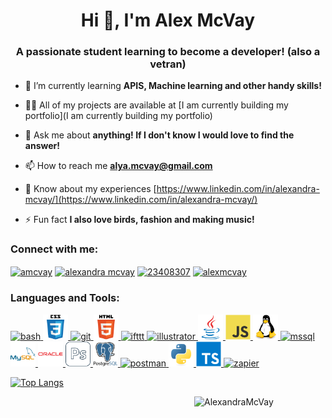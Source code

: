 <h1 align="center">Hi 👋, I'm Alex McVay</h1>
<h3 align="center">A passionate student learning to become a developer! (also a vetran)</h3>

<!-- TODO: un comment this when you get something <p align="left"> <a href="https://github.com/ryo-ma/github-profile-trophy"><img src="https://github-profile-trophy.vercel.app/?username=alexmcvay" alt="alexmcvay" /></a> </p> -->

- 🌱 I’m currently learning **APIS, Machine learning and other handy skills!**

- 👨‍💻 All of my projects are available at [I am currently building my portfolio](I am currently building my portfolio)

- 💬 Ask me about **anything! If I don't know I would love to find the answer!**

- 📫 How to reach me **alya.mcvay@gmail.com**

- 📄 Know about my experiences [https://www.linkedin.com/in/alexandra-mcvay/](https://www.linkedin.com/in/alexandra-mcvay/)

- ⚡ Fun fact **I also love birds, fashion and making music!** 

<h3 align="left">Connect with me:</h3>
<p align="left">
<a href="https://codepen.io/amcvay" target="blank"><img align="center" src="https://raw.githubusercontent.com/rahuldkjain/github-profile-readme-generator/master/src/images/icons/Social/codepen.svg" alt="amcvay" height="30" width="40" /></a>
<a href="https://linkedin.com/in/alexandra mcvay" target="blank"><img align="center" src="https://raw.githubusercontent.com/rahuldkjain/github-profile-readme-generator/master/src/images/icons/Social/linked-in-alt.svg" alt="alexandra mcvay" height="30" width="40" /></a>
<a href="https://stackoverflow.com/users/23408307" target="blank"><img align="center" src="https://raw.githubusercontent.com/rahuldkjain/github-profile-readme-generator/master/src/images/icons/Social/stack-overflow.svg" alt="23408307" height="30" width="40" /></a>
<a href="https://www.hackerrank.com/alexmcvay" target="blank"><img align="center" src="https://raw.githubusercontent.com/rahuldkjain/github-profile-readme-generator/master/src/images/icons/Social/hackerrank.svg" alt="alexmcvay" height="30" width="40" /></a>
</p>

<h3 align="left">Languages and Tools:</h3>
<p align="left"> <a href="https://www.gnu.org/software/bash/" target="_blank" rel="noreferrer"> <img src="https://www.vectorlogo.zone/logos/gnu_bash/gnu_bash-icon.svg" alt="bash" width="40" height="40"/> </a> <a href="https://www.w3schools.com/css/" target="_blank" rel="noreferrer"> <img src="https://raw.githubusercontent.com/devicons/devicon/master/icons/css3/css3-original-wordmark.svg" alt="css3" width="40" height="40"/> </a> <a href="https://git-scm.com/" target="_blank" rel="noreferrer"> <img src="https://www.vectorlogo.zone/logos/git-scm/git-scm-icon.svg" alt="git" width="40" height="40"/> </a> <a href="https://www.w3.org/html/" target="_blank" rel="noreferrer"> <img src="https://raw.githubusercontent.com/devicons/devicon/master/icons/html5/html5-original-wordmark.svg" alt="html5" width="40" height="40"/> </a> <a href="https://ifttt.com/" target="_blank" rel="noreferrer"> <img src="https://www.vectorlogo.zone/logos/ifttt/ifttt-ar21.svg" alt="ifttt" width="40" height="40"/> </a> <a href="https://www.adobe.com/in/products/illustrator.html" target="_blank" rel="noreferrer"> <img src="https://www.vectorlogo.zone/logos/adobe_illustrator/adobe_illustrator-icon.svg" alt="illustrator" width="40" height="40"/> </a> <a href="https://www.java.com" target="_blank" rel="noreferrer"> <img src="https://raw.githubusercontent.com/devicons/devicon/master/icons/java/java-original.svg" alt="java" width="40" height="40"/> </a> <a href="https://developer.mozilla.org/en-US/docs/Web/JavaScript" target="_blank" rel="noreferrer"> <img src="https://raw.githubusercontent.com/devicons/devicon/master/icons/javascript/javascript-original.svg" alt="javascript" width="40" height="40"/> </a> <a href="https://www.linux.org/" target="_blank" rel="noreferrer"> <img src="https://raw.githubusercontent.com/devicons/devicon/master/icons/linux/linux-original.svg" alt="linux" width="40" height="40"/> </a> <a href="https://www.microsoft.com/en-us/sql-server" target="_blank" rel="noreferrer"> <img src="https://www.svgrepo.com/show/303229/microsoft-sql-server-logo.svg" alt="mssql" width="40" height="40"/> </a> <a href="https://www.mysql.com/" target="_blank" rel="noreferrer"> <img src="https://raw.githubusercontent.com/devicons/devicon/master/icons/mysql/mysql-original-wordmark.svg" alt="mysql" width="40" height="40"/> </a> <a href="https://www.oracle.com/" target="_blank" rel="noreferrer"> <img src="https://raw.githubusercontent.com/devicons/devicon/master/icons/oracle/oracle-original.svg" alt="oracle" width="40" height="40"/> </a> <a href="https://www.photoshop.com/en" target="_blank" rel="noreferrer"> <img src="https://raw.githubusercontent.com/devicons/devicon/master/icons/photoshop/photoshop-line.svg" alt="photoshop" width="40" height="40"/> </a> <a href="https://www.postgresql.org" target="_blank" rel="noreferrer"> <img src="https://raw.githubusercontent.com/devicons/devicon/master/icons/postgresql/postgresql-original-wordmark.svg" alt="postgresql" width="40" height="40"/> </a> <a href="https://postman.com" target="_blank" rel="noreferrer"> <img src="https://www.vectorlogo.zone/logos/getpostman/getpostman-icon.svg" alt="postman" width="40" height="40"/> </a> <a href="https://www.python.org" target="_blank" rel="noreferrer"> <img src="https://raw.githubusercontent.com/devicons/devicon/master/icons/python/python-original.svg" alt="python" width="40" height="40"/> </a> <a href="https://www.typescriptlang.org/" target="_blank" rel="noreferrer"> <img src="https://raw.githubusercontent.com/devicons/devicon/master/icons/typescript/typescript-original.svg" alt="typescript" width="40" height="40"/> </a> <a href="https://zapier.com" target="_blank" rel="noreferrer"> <img src="https://www.vectorlogo.zone/logos/zapier/zapier-icon.svg" alt="zapier" width="40" height="40"/> </a> </p>

<!-- <h3 align="left">Stats:</h3>
Note: This doesn't reflect all of my work.As these statistics are only based on my work on GitHub -->

[![Top Langs](https://github-readme-stats.vercel.app/api/top-langs/?username=alexmcvay&size_weight=1&count_weight=0&langs_count=20&layout=donut-vertical)](https://github.com/alexmcvay/github-readme-stats)


<!-- [metrics]("github-metrics.svg) -->

<!-- <p><img align="left" src="https://github-readme-stats.vercel.app/api/top-langs?username=alexmcvay&show_icons=true&locale=en&layout=compact" alt="alexmcvay" /></p> -->

<!--
<p>&nbsp;<img align="center" src="https://github-readme-stats.vercel.app/api?username=alexmcvay&show_icons=true&locale=en&hide_rank=true" alt="alexmcvay" /></p> --> 

 


 <!--
I have accepted 1,057 completions in 7 different coding languages using Codeium from www.codeium.com!

![image](https://github.com/AlexMcVay/AlexMcVay/assets/72508887/6106144a-e811-4612-a316-ee8ad30c4d11)
-->
<p><a href="https://www.buymeacoffee.com/AlexandraMcVay"> <img align="right" src="https://cdn.buymeacoffee.com/buttons/v2/default-yellow.png" height="50" width="210" alt="AlexandraMcVay" /></a></p><br><br>
